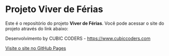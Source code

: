 # Projeto Viver de Férias

Este é o repositório do projeto **Viver de Férias**. Você pode acessar o site do projeto através do link abaixo:

Desenvolvimento by CUBIC CODERS - https://www.cubiccoders.com

[Visite o site no GitHub Pages](https://cubiccoders.github.io/ViverDeFerias/)
